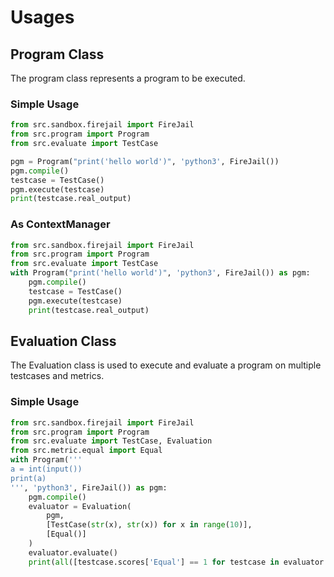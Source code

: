 # Usages

## Program Class

The program class represents a program to be executed.

### Simple Usage

```python
from src.sandbox.firejail import FireJail
from src.program import Program
from src.evaluate import TestCase

pgm = Program("print('hello world')", 'python3', FireJail())
pgm.compile()
testcase = TestCase()
pgm.execute(testcase)
print(testcase.real_output)

```

### As ContextManager

```python
from src.sandbox.firejail import FireJail
from src.program import Program
from src.evaluate import TestCase
with Program("print('hello world')", 'python3', FireJail()) as pgm:
    pgm.compile()
    testcase = TestCase()
    pgm.execute(testcase)
    print(testcase.real_output)

```

## Evaluation Class

The Evaluation class is used to execute and evaluate a program on multiple testcases and metrics.

### Simple Usage

```python
from src.sandbox.firejail import FireJail
from src.program import Program
from src.evaluate import TestCase, Evaluation
from src.metric.equal import Equal
with Program('''
a = int(input())
print(a)
''', 'python3', FireJail()) as pgm:
    pgm.compile()
    evaluator = Evaluation(
        pgm,
        [TestCase(str(x), str(x)) for x in range(10)],
        [Equal()]
    )
    evaluator.evaluate()
    print(all([testcase.scores['Equal'] == 1 for testcase in evaluator.testcases]))
```
